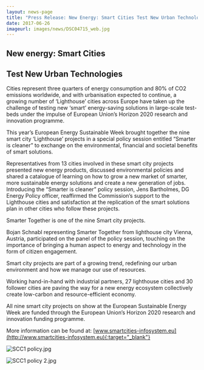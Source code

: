 ```yaml
---
layout: news-page
title: "Press Release: New Energy: Smart Cities Test New Urban Technologies"
date: 2017-06-26
imageurl: images/news/DSC04715_web.jpg
---
```


<div class="multiline">
<h2><span class="ornament-news">New energy: Smart Cities</span></h2>
<h2><span class="ornament-news">Test New Urban Technologies</span></h2>
</div>

Cities represent three quarters of energy consumption and 80% of CO2 emissions worldwide, and with urbanisation expected to continue, a growing number of ‘Lighthouse’ cities across Europe have taken up the challenge of testing new ‘smart’ energy-saving solutions in large-scale test-beds under the impulse of European Union’s Horizon 2020 research and innovation programme. 

This year’s European Energy Sustainable Week brought together the nine smart city ‘Lighthouse’ projects in a special policy session entitled “Smarter is cleaner” to exchange on the environmental, financial and societal benefits of smart solutions.

Representatives from 13 cities involved in these smart city projects presented new energy products, discussed environmental policies and shared a catalogue of learning on how to grow a new market of smarter, more sustainable energy solutions and create a new generation of jobs. Introducing the “Smarter is cleaner” policy session, Jens Bartholmes, DG Energy Policy officer, reaffirmed the Commission’s support to the Lighthouse cities and satisfaction at the replication of the smart solutions plan in other cities who follow these projects. 

Smarter Together is one of the nine Smart city projects.

Bojan Schnabl representing Smarter Together from lighthouse city Vienna, Austria, participated on the panel of the policy session, touching on the importance of bringing a human aspect to energy and technology in the form of citizen engagement.

Smart city projects are part of a growing trend, redefining our urban environment and how we manage our use of resources. 

Working hand-in-hand with industrial partners, 27 lighthouse cities and 30 follower cities are paving the way for a new energy ecosystem collectively create low-carbon and resource-efficient economy.  

All nine smart city projects on show at the European Sustainable Energy Week are funded through the European Union’s Horizon 2020 research and innovation funding programme. 

More information can be found at: [www.smartcities-infosystem.eu](http://www.smartcities-infosystem.eu){:target="_blank"}

![SCC1 policy.jpg]({{site.baseurl}}images/news/DSC04715_web.jpg)

![SCC1 policy 2.jpg]({{site.baseurl}}images/news/DSC04718_web.jpg)
